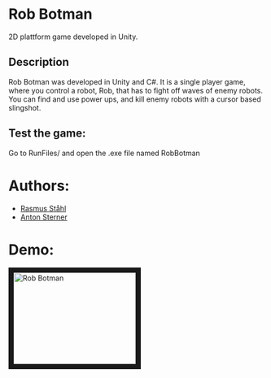 # Rob Botman
2D plattform game developed in Unity.
## Description
Rob Botman was developed in Unity and C#. It is a single player game, where you control a robot, Rob, that has to fight off waves of enemy robots. You can find and use power ups, and kill enemy robots with a cursor based slingshot.

## Test the game:
Go to RunFiles/ and open the .exe file named RobBotman

# Authors:
- [Rasmus Ståhl](https://github.com/Mt-Rasmus)
- [Anton Sterner](https://github.com/antonsterner)

# Demo:
<a href="https://drive.google.com/open?id=1iVpjxfnVdzYdjYHeaVVH_UboEOzqq2uc
" target="_blank"><img src="http://img.https://drive.google.com/open?id=1iVpjxfnVdzYdjYHeaVVH_UboEOzqq2uc/0.jpg" 
alt="Rob Botman" width="240" height="180" border="10" /></a>
